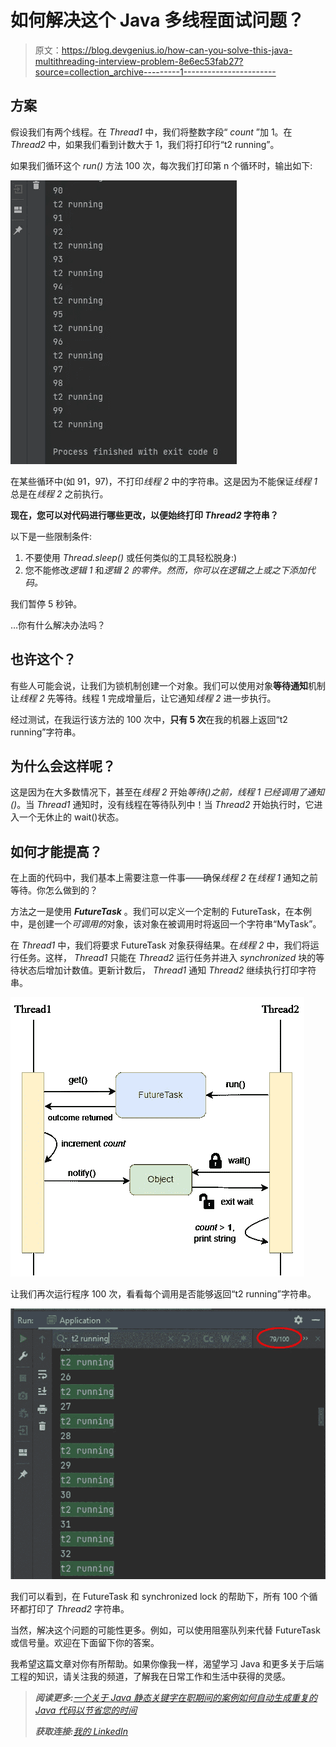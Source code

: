 # 如何解决这个 Java 多线程面试问题？

> 原文：<https://blog.devgenius.io/how-can-you-solve-this-java-multithreading-interview-problem-8e6ec53fab27?source=collection_archive---------1----------------------->

## 方案

假设我们有两个线程。在 *Thread1* 中，我们将整数字段“ *count* ”加 1。在 *Thread2* 中，如果我们看到计数大于 1，我们将打印行“t2 running”。

如果我们循环这个 *run()* 方法 100 次，每次我们打印第 n 个循环时，输出如下:

![](img/67127a9b42605fb40761ff6b56616136.png)

在某些循环中(如 91，97)，不打印*线程 2* 中的字符串。这是因为不能保证*线程 1* 总是在*线程 2* 之前执行。

**现在，您可以对代码进行哪些更改，以便始终打印 *Thread2* 字符串？**

以下是一些限制条件:

1.  不要使用 *Thread.sleep()* 或任何类似的工具轻松脱身:)
2.  您不能修改*逻辑 1* 和*逻辑 2 的零件。然而，你可以在逻辑之上或之下添加代码。*

我们暂停 5 秒钟。

…你有什么解决办法吗？

## 也许这个？

有些人可能会说，让我们为锁机制创建一个对象。我们可以使用对象**等待通知**机制让*线程 2* 先等待。线程 1 完成增量后，让它通知*线程 2* 进一步执行。

经过测试，在我运行该方法的 100 次中，**只有 5 次**在我的机器上返回“t2 running”字符串。

## 为什么会这样呢？

这是因为在大多数情况下，甚至在*线程 2* 开始*等待()*之前，*线程 1* 已经调用了*通知()*。当 *Thread1* 通知时，没有线程在等待队列中！当 *Thread2* 开始执行时，它进入一个无休止的 wait()状态。

## 如何才能提高？

在上面的代码中，我们基本上需要注意一件事——确保*线程 2* 在*线程 1* 通知之前等待。你怎么做到的？

方法之一是使用 ***FutureTask*** 。我们可以定义一个定制的 FutureTask，在本例中，是创建一个*可调用的*对象，该对象在被调用时将返回一个字符串“MyTask”。

在 *Thread1* 中，我们将要求 FutureTask 对象获得结果。在*线程 2* 中，我们将运行任务。这样， *Thread1* 只能在 *Thread2* 运行任务并进入 *synchronized* 块的等待状态后增加计数值。更新计数后， *Thread1* 通知 *Thread2* 继续执行打印字符串。

![](img/32bf1e374fcc5ef3f018653ecce52f06.png)

让我们再次运行程序 100 次，看看每个调用是否能够返回“t2 running”字符串。

![](img/913aa95601907046c7f6a76fb754323a.png)

我们可以看到，在 FutureTask 和 synchronized lock 的帮助下，所有 100 个循环都打印了 *Thread2* 字符串。

当然，解决这个问题的可能性更多。例如，可以使用阻塞队列来代替 FutureTask 或信号量。欢迎在下面留下你的答案。

我希望这篇文章对你有所帮助。如果你像我一样，渴望学习 Java 和更多关于后端工程的知识，请关注我的频道，了解我在日常工作和生活中获得的灵感。

> ***阅读更多:***[*一个关于 Java 静态关键字在职期间的案例*](/a-case-about-java-static-keyword-during-my-job-53cebb6af597)[*如何自动生成重复的 Java 代码以节省您的时间*](https://medium.com/geekculture/how-to-auto-generate-repetitive-java-code-to-save-your-time-c89a57652e90)
> 
> ***获取连接:***[*我的 LinkedIn*](https://www.linkedin.com/in/daini-wang-5127b2182)